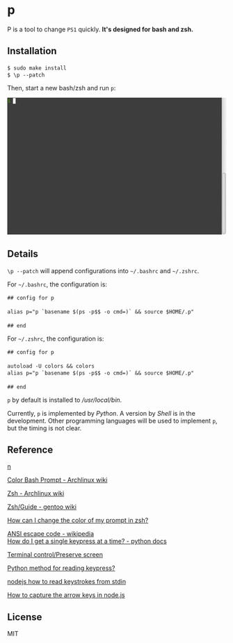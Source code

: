 # p

P is a tool to change `PS1` quickly. **It's designed for bash and zsh.**

## Installation

```plain
$ sudo make install
$ \p --patch
```

Then, start a new bash/zsh and run `p`:  

![](./demo.gif)

## Details



`\p --patch` will append configurations into `~/.bashrc` and `~/.zshrc`. 

For  `~/.bashrc`, the configuration is: 
```shell
## config for p

alias p="p `basename $(ps -p$$ -o cmd=)` && source $HOME/.p"

## end
```

For  `~/.zshrc`, the configuration is: 
```shell
## config for p

autoload -U colors && colors
alias p="p `basename $(ps -p$$ -o cmd=)` && source $HOME/.p"

## end
```

`p` by default is installed to _/usr/local/bin_.  

Currently, `p` is implemented by _Python_. A version by _Shell_ is in the development.  Other programming languages will be used to implement `p`, but the timing is not clear.

## Reference 
[n](https://github.com/tj/n/)

[Color Bash Prompt - Archlinux wiki](https://wiki.archlinux.org/index.php/Color_Bash_Prompt)

[Zsh - Archlinux wiki](https://wiki.archlinux.org/index.php/Zsh)

[Zsh/Guide - gentoo wiki](https://wiki.gentoo.org/wiki/Zsh/Guide)

[How can I change the color of my prompt in zsh?](http://stackoverflow.com/questions/689765/how-can-i-change-the-color-of-my-prompt-in-zsh-different-from-normal-text)

[ANSI escape code - wikipedia](https://en.wikipedia.org/wiki/ANSI_escape_code)  
[How do I get a single keypress at a time? - python docs](https://docs.python.org/2/faq/library.html#how-do-i-get-a-single-keypress-at-a-time)

[Terminal control/Preserve screen](http://rosettacode.org/wiki/Terminal_control/Preserve_screen)  

[Python method for reading keypress?](http://stackoverflow.com/questions/12175964/python-method-for-reading-keypress)  

[nodejs how to read keystrokes from stdin](http://stackoverflow.com/questions/5006821/nodejs-how-to-read-keystrokes-from-stdin)

[How to capture the arrow keys in node.js](http://stackoverflow.com/questions/17470554/how-to-capture-the-arrow-keys-in-node-js)


## License
MIT